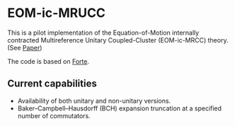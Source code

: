 # EOM-ic-MRUCC
This is a pilot implementation of the Equation-of-Motion internally contracted Multireference Unitary Coupled-Cluster (EOM-ic-MRCC) theory. (See [Paper](https://arxiv.org/abs/2501.17421))

The code is based on [Forte](https://github.com/evangelistalab/forte).

## Current capabilities
- Availability of both unitary and non-unitary versions.
- Baker–Campbell–Hausdorff (BCH) expansion truncation at a specified number of commutators.
